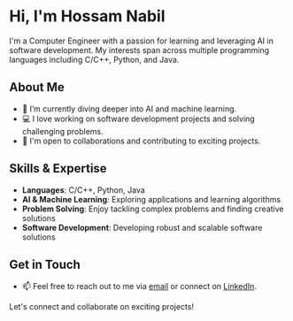 

<!--
**Hossam-N/Hossam-N** is a ✨ _special_ ✨ repository because its `README.md` (this file) appears on your GitHub profile.

Here are some ideas to get you started:

- 🔭 I’m currently working on ...
- 🌱 I’m currently learning ...
- 👯 I’m looking to collaborate on ...
- 🤔 I’m looking for help with ...
- 💬 Ask me about ...
- 📫 How to reach me: ...
- 😄 Pronouns: ...
- ⚡ Fun fact: ...
-->
# Hi, I'm Hossam Nabil

I'm a Computer Engineer with a passion for learning and leveraging AI in software development. My interests span across multiple programming languages including C/C++, Python, and Java.

## About Me

- 🔭 I’m currently diving deeper into AI and machine learning.
- 💻 I love working on software development projects and solving challenging problems.
- 🤝 I'm open to collaborations and contributing to exciting projects.

## Skills & Expertise

- **Languages**: C/C++, Python, Java
- **AI & Machine Learning**: Exploring applications and learning algorithms
- **Problem Solving**: Enjoy tackling complex problems and finding creative solutions
- **Software Development**: Developing robust and scalable software solutions

## Get in Touch

- 📫 Feel free to reach out to me via [email](hossmog2001@gmail.com) or connect on [LinkedIn](https://www.linkedin.com/in/hossam-nabil-a7a702239/).

Let's connect and collaborate on exciting projects!
